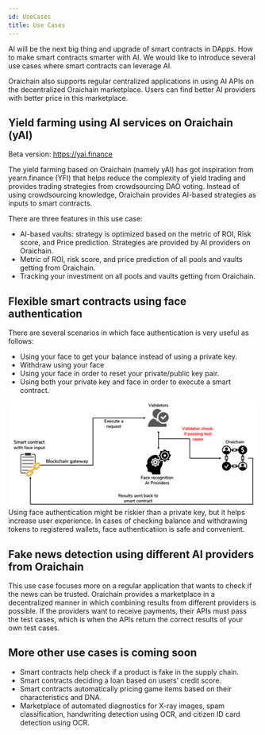 ```yaml
---
id: UseCases
title: Use Cases
---
```

AI will be the next big thing and upgrade of smart contracts in DApps. How to make smart contracts smarter with AI. We would like to introduce several use cases where smart contracts can leverage AI.

Oraichain also supports regular centralized applications in using AI APIs on the decentralized Oraichain marketplace. Users can find better AI providers with better price in this marketplace.

## Yield farming using AI services on Oraichain (yAI)
Beta version: https://yai.finance

The yield farming based on Oraichain (namely yAI) has got inspiration from yearn.finance (YFI) that helps reduce the complexity of yield trading and provides trading strategies from crowdsourcing DAO voting. Instead of using crowdsourcing knowledge, Oraichain provides AI-based strategies as inputs to smart contracts.

There are three features in this use case:
- AI-based vaults: strategy is optimized based on the metric of ROI, Risk score, and Price prediction. Strategies are provided by AI providers on Oraichain.
- Metric of ROI, risk score, and price prediction of all pools and vaults getting from Oraichain.
- Tracking your investment on all pools and vaults getting from Oraichain.

## Flexible smart contracts using face authentication
There are several scenarios in which face authentication is very useful as follows:
- Using your face to get your balance instead of using a private key.
- Withdraw using your face
- Using your face in order to reset your private/public key pair.
- Using both your private key and face in order to execute a smart contract.

![Flexible smart contracts using face authentication](../../static/img/face-authentication.png)
Using face authentication might be riskier than a private key, but it helps increase user experience. In cases of checking balance and withdrawing tokens to registered wallets, face authenticatiion is safe and convenient.

## Fake news detection using different AI providers from Oraichain
This use case focuses more on a regular application that wants to check if the news can be trusted. Oraichain provides a marketplace in a decentralized manner in which combining results from different providers is possible. If the providers want to receive payments, their APIs must pass the test cases, which is when the APIs return the correct results of your own test cases.

## More other use cases is coming soon
- Smart contracts help check if a product is fake in the supply chain.
- Smart contracts deciding a loan based on users’ credit score.
- Smart contracts automatically pricing game items based on their characteristics and DNA.
- Marketplace of automated diagnostics for X-ray images, spam classification, handwriting detection using OCR, and citizen ID card detection using OCR.
